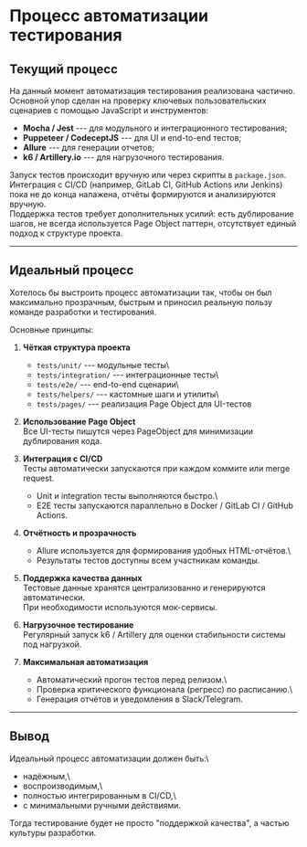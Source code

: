 # Процесс автоматизации тестирования

## Текущий процесс

На данный момент автоматизация тестирования реализована частично.\
Основной упор сделан на проверку ключевых пользовательских сценариев с
помощью JavaScript и инструментов:

-   **Mocha / Jest** --- для модульного и интеграционного тестирования;
-   **Puppeteer / CodeceptJS** --- для UI и end-to-end тестов;
-   **Allure** --- для генерации отчетов;
-   **k6 / Artillery.io** --- для нагрузочного тестирования.

Запуск тестов происходит вручную или через скрипты в `package.json`.\
Интеграция с CI/CD (например, GitLab CI, GitHub Actions или Jenkins)
пока не до конца налажена, отчёты формируются и анализируются вручную.\
Поддержка тестов требует дополнительных усилий: есть дублирование шагов,
не всегда используется Page Object паттерн, отсутствует единый подход к
структуре проекта.

------------------------------------------------------------------------

## Идеальный процесс

Хотелось бы выстроить процесс автоматизации так, чтобы он был
максимально прозрачным, быстрым и приносил реальную пользу команде
разработки и тестирования.

Основные принципы:

1.  **Чёткая структура проекта**

    -   `tests/unit/` --- модульные тесты\
    -   `tests/integration/` --- интеграционные тесты\
    -   `tests/e2e/` --- end-to-end сценарии\
    -   `tests/helpers/` --- кастомные шаги и утилиты\
    -   `tests/pages/` --- реализация Page Object для UI-тестов

2.  **Использование Page Object**\
    Все UI-тесты пишутся через PageObject для минимизации дублирования
    кода.

3.  **Интеграция с CI/CD**\
    Тесты автоматически запускаются при каждом коммите или merge
    request.

    -   Unit и integration тесты выполняются быстро.\
    -   E2E тесты запускаются параллельно в Docker / GitLab CI / GitHub
        Actions.

4.  **Отчётность и прозрачность**

    -   Allure используется для формирования удобных HTML-отчётов.\
    -   Результаты тестов доступны всем участникам команды.

5.  **Поддержка качества данных**\
    Тестовые данные хранятся централизованно и генерируются
    автоматически.\
    При необходимости используются мок-сервисы.

6.  **Нагрузочное тестирование**\
    Регулярный запуск k6 / Artillery для оценки стабильности системы под
    нагрузкой.

7.  **Максимальная автоматизация**

    -   Автоматический прогон тестов перед релизом.\
    -   Проверка критического функционала (регресс) по расписанию.\
    -   Генерация отчётов и уведомления в Slack/Telegram.

------------------------------------------------------------------------

## Вывод

Идеальный процесс автоматизации должен быть:\
- надёжным,\
- воспроизводимым,\
- полностью интегрированным в CI/CD,\
- с минимальными ручными действиями.

Тогда тестирование будет не просто "поддержкой качества", а частью
культуры разработки.
